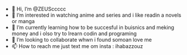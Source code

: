 - 👋 Hi, I’m @ZEUSccccc
- 👀 I’m interested in watching anime and series and i like readin a novels or manga
- 🌱 I’m currently learning how to be succesful in buisnics and meking money and i olso try to lrearn codin and programing
- 💞️ I’m looking to collaborate whwn i found somoan love me
- 📫 How to reach me just text me om insta : ihabazzouz

<!---
ZEUSccccc/ZEUSccccc is a ✨ special ✨ repository because its `README.md` (this file) appears on your GitHub profile.
You can click the Preview link to take a look at your changes.
--->
